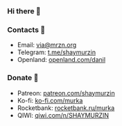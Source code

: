 ### Hi there 👋

### Contacts 💬
- Email: via@mrzn.org
- Telegram: [t.me/shaymurzin](https://t.me/shaymurzin)
- Openland: [openland.com/danil](https://openland.com/danil)

### Donate 🤑
- Patreon: [patreon.com/shaymurzin](https://patreon.com/shaymurzin)
- Ko-fi: [ko-fi.com/murka](https://ko-fi.com/murka)
- Rocketbank: [rocketbank.ru/murka](https://rocketbank.ru/murka)
- QIWI: [qiwi.com/n/SHAYMURZIN](https://qiwi.com/n/SHAYMURZIN)
